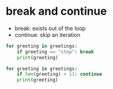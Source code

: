# break and continue

- break: exists out of the loop
- continue: skip an iteration


```python
for greeting in greetings:
    if greeting == "stop": break
    print(greeting)
```

```python
for greeting in greetings:
    if len(greeting) > 11: continue
    print(greeting)
```